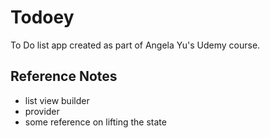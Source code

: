 # Todoey

To Do list app created as part of Angela Yu's Udemy course.

## Reference Notes

- list view builder
- provider
- some reference on lifting the state
